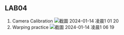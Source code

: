 ## LAB04
1. Camera Calibration
![截圖 2024-01-14 凌晨1 01 20](https://github.com/tommy60718/2023_UAV-CV/assets/128281234/b9661507-d8df-4523-b7d7-09aa4168ad63)
3. Warping practice
![截圖 2024-01-14 凌晨1 06 19](https://github.com/tommy60718/2023_UAV-CV/assets/128281234/b5703b6b-d38d-4148-ad42-53882a834c19)

